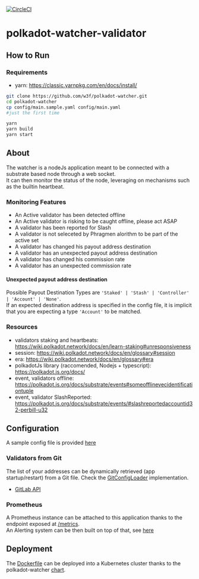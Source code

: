 [![CircleCI](https://circleci.com/gh/w3f/polkadot-watcher-validator.svg?style=svg)](https://circleci.com/gh/w3f/polkadot-watcher-validator)

# polkadot-watcher-validator 

## How to Run 

### Requirements
- yarn: https://classic.yarnpkg.com/en/docs/install/

```bash
git clone https://github.com/w3f/polkadot-watcher.git
cd polkadot-watcher
cp config/main.sample.yaml config/main.yaml 
#just the first time

yarn
yarn build
yarn start
```

## About

The watcher is a nodeJs application meant to be connected with a substrate based node through a web socket.  
It can then monitor the status of the node, leveraging on mechanisms such as the builtin heartbeat.

### Monitoring Features

- An Active validator has been detected offline
- An Active validator is risking to be caught offline, please act ASAP
- A validator has been reported for Slash
- A validator is not seleceted by Phragmen alorithm to be part of the active set
- A validator has changed his payout address destination
- A validator has an unexpected payout address destination
- A validator has changed his commission rate
- A validator has an unexpected commission rate

#### Unexpected payout address destination

Possible Payout Destination Types are `'Staked' | 'Stash' | 'Controller' | 'Account' | 'None'`.  
If an expected destination address is specified in the config file, it is implicit that you are expecting a type `'Account'` to be matched.

### Resources

- validators staking and heartbeats: https://wiki.polkadot.network/docs/en/learn-staking#unresponsiveness
- session: https://wiki.polkadot.network/docs/en/glossary#session
- era: https://wiki.polkadot.network/docs/en/glossary#era
- polkadotJs library (raccomended, Nodejs + typescript): https://polkadot.js.org/docs/
- event, validators offline: https://polkadot.js.org/docs/substrate/events#someofflinevecidentificationtuple
- event, validator SlashReported: https://polkadot.js.org/docs/substrate/events/#slashreportedaccountid32-perbill-u32

## Configuration

A sample config file is provided [here](config/main.sample.yaml)

### Validators from Git

The list of your addresses can be dynamically retrieved (app startup/restart) from a Git file. Check the [GitConfigLoader](src/gitConfigLoader) implementation.  

- [GitLab API](https://docs.gitlab.com/ee/api/repository_files.html)

### Prometheus

A Prometheus instance can be attached to this application thanks to the endpoint exposed at [/metrics](https://github.com/w3f/polkadot-watcher-validator/blob/master/src/prometheus.ts#L114).  
An Alerting system can be then built on top of that, see [here](charts/polkadot-watcher/templates/alertrules.yaml)

## Deployment 

The [Dockerfile](Dockerfile) can be deployed into a Kubernetes cluster thanks to the polkadot-watcher [chart](charts/polkadot-watcher).


